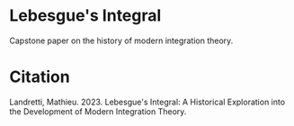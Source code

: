 # Lebesgue's Integral
Capstone paper on the history of modern integration theory.

# Citation 

Landretti, Mathieu. 2023. Lebesgue's Integral: A Historical Exploration into the
Development of Modern Integration Theory.

